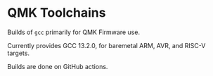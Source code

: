 # QMK Toolchains

Builds of `gcc` primarily for QMK Firmware use.

Currently provides GCC 13.2.0, for baremetal ARM, AVR, and RISC-V targets.

Builds are done on GitHub actions.

